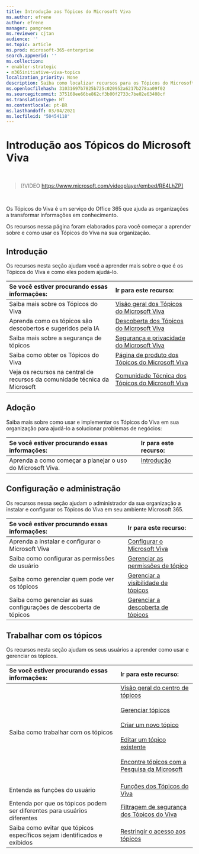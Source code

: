 ```yaml
---
title: Introdução aos Tópicos do Microsoft Viva
ms.author: efrene
author: efrene
manager: pamgreen
ms.reviewer: cjtan
audience: ''
ms.topic: article
ms.prod: microsoft-365-enterprise
search.appverid: ''
ms.collection:
- enabler-strategic
- m365initiative-viva-topics
localization_priority: None
description: Saiba como localizar recursos para os Tópicos do Microsoft Viva.
ms.openlocfilehash: 31031697b7825b725c020952a6217b278aa09f02
ms.sourcegitcommit: 375168ee66be862cf3b00f2733c7be02e63408cf
ms.translationtype: HT
ms.contentlocale: pt-BR
ms.lasthandoff: 03/04/2021
ms.locfileid: "50454118"
---
```

# <a name="introduction-to-microsoft-viva-topics"></a>Introdução aos Tópicos do Microsoft Viva

</br>

> [!VIDEO https://www.microsoft.com/videoplayer/embed/RE4LhZP]  

</br>


Os Tópicos do Viva é um serviço do Office 365 que ajuda as organizações a transformar informações em conhecimento.

Os recursos nessa página foram elaborados para você começar a aprender sobre e como usar os Tópicos do Viva na sua organização.

## <a name="get-started"></a>Introdução

Os recursos nesta seção ajudam você a aprender mais sobre o que é os Tópicos do Viva e como eles podem ajudá-lo.

| Se você estiver procurando essas informações: | Ir para este recurso: |
|:-----|:-----|
|Saiba mais sobre os Tópicos do Viva|[Visão geral dos Tópicos do Microsoft Viva](topic-experiences-overview.md)|
|Aprenda como os tópicos são descobertos e sugeridos pela IA|[Descoberta dos Tópicos do Microsoft Viva](topic-experiences-discovery.md)|
|Saiba mais sobre a segurança de tópicos|[Segurança e privacidade do Microsoft Viva](topic-experiences-security-privacy.md)|
|Saiba como obter os Tópicos do Viva|[Página de produto dos Tópicos do Microsoft Viva](https://www.microsoft.com/microsoft-viva/topics?activetab=pivot%3aoverviewtab)|
|Veja os recursos na central de recursos da comunidade técnica da Microsoft|[Comunidade Técnica dos Tópicos do Microsoft Viva](https://resources.techcommunity.microsoft.com/viva-topics/)|



## <a name="adoption"></a>Adoção

Saiba mais sobre como usar e implementar os Tópicos do Viva em sua organização para ajudá-lo a solucionar problemas de negócios: 

| Se você estiver procurando essas informações: | Ir para este recurso: |
|:-----|:-----|
|Aprenda a como começar a planejar o uso do Microsoft Viva. |[Introdução](topics-adoption-getstarted.md)<br><br>|  

## <a name="set-up-and-administration"></a>Configuração e administração

Os recursos nessa seção ajudam o administrador da sua organização a instalar e configurar os Tópicos do Viva em seu ambiente Microsoft 365.

| Se você estiver procurando essas informações: | Ir para este recurso: |
|:-----|:-----|
|Aprenda a instalar e configurar o Microsoft Viva|[Configurar o Microsoft Viva](set-up-topic-experiences.md)|
|Saiba como configurar as permissões de usuário|[Gerenciar as permissões de tópico](topic-experiences-user-permissions.md)|
|Saiba como gerenciar quem pode ver os tópicos|[Gerenciar a visibilidade de tópicos](topic-experiences-knowledge-rules.md)|
|Saiba como gerenciar as suas configurações de descoberta de tópicos|[Gerenciar a descoberta de tópicos](topic-experiences-discovery.md)|

## <a name="work-with-topics"></a>Trabalhar com os tópicos

Os recursos nesta seção ajudam os seus usuários a aprender como usar e gerenciar os tópicos.

| Se você estiver procurando essas informações: | Ir para este recurso: |
|:-----|:-----|
|Saiba como trabalhar com os tópicos|[Visão geral do centro de tópicos](topic-center-overview.md)<br><br>[Gerenciar tópicos](manage-topics.md)<br><br>[Criar um novo tópico](create-a-topic.md)<br><br>[Editar um tópico existente](edit-a-topic.md)<br><br>[Encontre tópicos com a Pesquisa da Microsoft](search.md)<br><br>|
|Entenda as funções do usuário|[Funções dos Tópicos do Viva](topic-experiences-roles.md)|
|Entenda por que os tópicos podem ser diferentes para usuários diferentes|[Filtragem de segurança dos Tópicos do Viva](topic-experiences-security-trimming.md)|
|Saiba como evitar que tópicos específicos sejam identificados e exibidos|[Restringir o acesso aos tópicos](restrict-access-to-topics.md)|




